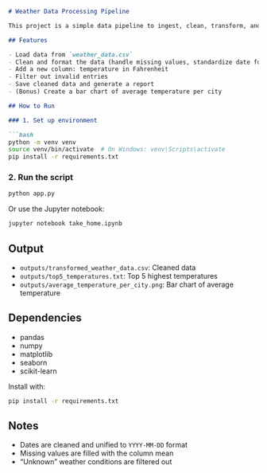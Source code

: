 ````markdown
# Weather Data Processing Pipeline

This project is a simple data pipeline to ingest, clean, transform, and analyze weather data using Python.

## Features

- Load data from `weather_data.csv`
- Clean and format the data (handle missing values, standardize date format)
- Add a new column: temperature in Fahrenheit
- Filter out invalid entries
- Save cleaned data and generate a report
- (Bonus) Create a bar chart of average temperature per city

## How to Run

### 1. Set up environment

```bash
python -m venv venv
source venv/bin/activate  # On Windows: venv\Scripts\activate
pip install -r requirements.txt
````

### 2. Run the script

```bash
python app.py
```

Or use the Jupyter notebook:

```bash
jupyter notebook take_home.ipynb
```

## Output

* `outputs/transformed_weather_data.csv`: Cleaned data
* `outputs/top5_temperatures.txt`: Top 5 highest temperatures
* `outputs/average_temperature_per_city.png`: Bar chart of average temperature

## Dependencies

* pandas
* numpy
* matplotlib
* seaborn
* scikit-learn

Install with:

```bash
pip install -r requirements.txt
```

## Notes

* Dates are cleaned and unified to `YYYY-MM-DD` format
* Missing values are filled with the column mean
* “Unknown” weather conditions are filtered out

```
